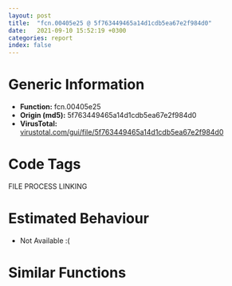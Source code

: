 ```yaml
---
layout: post
title:  "fcn.00405e25 @ 5f763449465a14d1cdb5ea67e2f984d0"
date:   2021-09-10 15:52:19 +0300
categories: report
index: false
---
```


# Generic Information
- **Function:** fcn.00405e25
- **Origin (md5):** 5f763449465a14d1cdb5ea67e2f984d0
- **VirusTotal:** [virustotal.com/gui/file/5f763449465a14d1cdb5ea67e2f984d0][virustotal_ref]

# Code Tags
<span class="tag" id="FILE">FILE</span>
<span class="tag" id="PROCESS">PROCESS</span>
<span class="tag" id="LINKING">LINKING</span>


# Estimated Behaviour
<ul><li class="bhv-desc" id="na">Not Available :(</li></ul>

# Similar Functions
<script type="text/javascript" src="https://www.gstatic.com/charts/loader.js"></script>
<script type="text/javascript">

    google.charts.load('current', {'packages':['corechart']});
    google.charts.setOnLoadCallback(drawChart);

    function drawChart() {
    var data = new google.visualization.DataTable();
        data.addColumn('number', 'X');
        data.addColumn('number', 'Y');
        data.addColumn({type: 'string', role: 'tooltip', 'p': {'html': true}});
        data.addColumn({'type': 'string', 'role': 'style'});
        
        data.addRows([
    [0, 0, '<b><a href="/report/fcn.00405e25@5f763449465a14d1cdb5ea67e2f984d0">fcn.00405e25</a><br>@5f763449465a14d1cdb5ea67e2f984d0</b><br>', 'point { fill-color: #e0440e; }'],

        ]);

    var options = {
        title: 'Similarity Plot',
        legend: 'none',
        colors: ['#dedbd9', '#e6693e', '#ec8f6e', '#f3b49f', '#f6c7b6'],
        tooltip: {isHtml: true, trigger: 'both'},
        explorer: {
        actions: ["dragToZoom", "rightClickToReset"],
        },
        chartArea: {
        width: '80%',
        height: '80%'
        },
        width: '100%',
        height: '100%'
    };

    var chart = new google.visualization.ScatterChart(document.getElementById('chart_div'));

    chart.draw(data, options);
    }
    
</script>


<div id="chart_div" style="width: 100%px; height: 100%;"></div>

# Disassembled Code
{% highlight nasm %}

mov eax, 0xb3cc
call fcn.00411a40
push ebx
push ebp
push esi
push edi
push str.kernel32
mov byte[esp+0x17], 0
call dword[sym.imp.KERNEL32.dll_GetModuleHandleW]
mov esi, eax
test esi, esi
je off.b117
mov edi, dword[sym.imp.KERNEL32.dll_GetProcAddress]
push str.SetDllDirectoryW
push esi
call edi
mov bl, byte[esp+0xb3e0]
test eax, eax
je off.b77
movzx ecx, bl
neg ecx
sbb ecx, ecx
and ecx, 0x425294
push ecx
call eax
push str.SetDefaultDllDirectories
push esi
call edi
test eax, eax
je off.b117
xor ecx, ecx
test bl, bl
sete cl
dec ecx
and ecx, 0xfffff800
add ecx, 0x1000
push ecx
call eax
mov byte[esp+0x13], 1
mov eax, dword[str.xlistpos]
or ebp, 0xffffffff
mov ebx, dword[sym.imp.KERNEL32.dll_GetModuleFileNameW]
mov esi, 0x800
mov dword[esp+0x18], str.version.dll_
mov dword[esp+0x1c], str.DXGIDebug.dll_
cmp byte[eax], 0x78
mov dword[esp+0x20], str.sfc_os.dll_
mov dword[esp+0x24], str.SSPICLI.DLL_
mov dword[esp+0x28], str.rsaenh.dll_
mov dword[esp+0x2c], str.UXTheme.dll_
mov dword[esp+0x30], str.dwmapi.dll_
mov dword[esp+0x34], str.cryptbase.dll_
mov dword[esp+0x38], str.lpk.dll_
mov dword[esp+0x3c], str.usp10.dll_
mov dword[esp+0x40], str.clbcatq.dll_
mov dword[esp+0x44], str.comres.dll_
mov dword[esp+0x48], str.ws2_32.dll_
mov dword[esp+0x4c], str.ws2help.dll_
mov dword[esp+0x50], str.psapi.dll_
mov dword[esp+0x54], str.ieframe.dll_
mov dword[esp+0x58], str.ntshrui.dll_
mov dword[esp+0x5c], str.atl.dll_
mov dword[esp+0x60], str.setupapi.dll_
mov dword[esp+0x64], str.apphelp.dll_
mov dword[esp+0x68], str.userenv.dll_
mov dword[esp+0x6c], str.netapi32.dll_
mov dword[esp+0x70], str.shdocvw.dll_
mov dword[esp+0x74], str.crypt32.dll_
mov dword[esp+0x78], str.msasn1.dll_
mov dword[esp+0x7c], str.cryptui.dll_
mov dword[esp+0x80], str.wintrust.dll_
mov dword[esp+0x84], str.shell32.dll_
mov dword[esp+0x88], str.secur32.dll_
mov dword[esp+0x8c], str.cabinet.dll_
mov dword[esp+0x90], str.oleaccrc.dll_
mov dword[esp+0x94], str.ntmarta.dll_
mov dword[esp+0x98], str.profapi.dll_
mov dword[esp+0x9c], str.WindowsCodecs.dll_
mov dword[esp+0xa0], str.srvcli.dll_
mov dword[esp+0xa4], str.cscapi.dll_
mov dword[esp+0xa8], str.slc.dll_
mov dword[esp+0xac], str.imageres.dll_
mov dword[esp+0xb0], str.dnsapi.DLL_
mov dword[esp+0xb4], str.iphlpapi.DLL_
mov dword[esp+0xb8], str.WINNSI.DLL_
mov dword[esp+0xbc], str.netutils.dll_
mov dword[esp+0xc0], str.mpr.dll_
mov dword[esp+0xc4], str.devrtl.dll_
mov dword[esp+0xc8], str.propsys.dll_
mov dword[esp+0xcc], str.mlang.dll_
mov dword[esp+0xd0], str.samcli.dll_
mov dword[esp+0xd4], str.samlib.dll_
mov dword[esp+0xd8], str.wkscli.dll_
mov dword[esp+0xdc], str.dfscli.dll_
mov dword[esp+0xe0], str.browcli.dll_
mov dword[esp+0xe4], str.rasadhlp.dll_
mov dword[esp+0xe8], str.dhcpcsvc6.dll_
mov dword[esp+0xec], str.dhcpcsvc.dll_
mov dword[esp+0xf0], str.XmlLite.dll_
mov dword[esp+0xf4], str.linkinfo.dll_
mov dword[esp+0xf8], str.cryptsp.dll_
mov dword[esp+0xfc], str.RpcRtRemote.dll_
mov dword[esp+0x100], str.aclui.dll_
mov dword[esp+0x104], str.dsrole.dll_
mov dword[esp+0x108], str.peerdist.dll_
je off.b938
push eax
call fcn.004194aa
mov edi, eax
pop ecx
test edi, edi
je off.b938
push esi
lea eax, [esp+0x1318]
push eax
push 0
call ebx
xor eax, eax
push eax
push eax
push 3
push eax
push 1
push 0x80000000
lea eax, [esp+0x132c]
push eax
call dword[sym.imp.KERNEL32.dll_CreateFileW]
mov esi, eax
cmp esi, ebp
je off.b926
push 0
push 0
push edi
push esi
call dword[sym.imp.KERNEL32.dll_SetFilePointer]
cmp eax, edi
jne off.b926
push 0
lea eax, [esp+0x18]
push eax
push 0x7ffe
lea eax, [esp+0x33e8]
push eax
push esi
call dword[sym.imp.KERNEL32.dll_ReadFile]
test eax, eax
je off.b926
mov eax, dword[esp+0x14]
shr eax, 1
xor ecx, ecx
push 0x104
mov word[esp+eax*2+0x33e0], cx
lea eax, [esp+0x110]
push eax
lea eax, [esp+0x33e4]
push eax
jmp off.b915
lea eax, [esp+0x10c]
push eax
call fcn.00405dd8
push 0x104
lea eax, [esp+0x110]
push eax
push edi
call fcn.0040591a
mov edi, eax
test edi, edi
jne off.b888
push esi
call dword[sym.imp.KERNEL32.dll_CloseHandle]
mov esi, 0x800
push esi
lea eax, [esp+0x318]
push eax
push 0
call ebx
push esi
lea eax, [esp+0x318]
push eax
call fcn.00403507
push eax
lea eax, [esp+0x23e4]
push eax
call fcn.00405b6d
mov ebx, dword[sym.imp.KERNEL32.dll_GetFileAttributesW]
xor edi, edi
xor esi, esi
call fcn.0040297a
cmp eax, 0x600
jb off.b1012
push dword[esp+esi*4+0x18]
call fcn.00405dd8
jmp off.b1014
xor eax, eax
test eax, eax
je off.b1050
push ebp
push str.DXGIDebug.dll
push ebp
push dword[esp+esi*4+0x24]
push 0x1001
push 0x400
call dword[sym.imp.KERNEL32.dll_CompareStringW]
cmp eax, 2
jne off.b1086
push 0x800
push dword[esp+esi*4+0x1c]
lea eax, [esp+0x31c]
push eax
call fcn.004035c2
lea eax, [esp+0x314]
push eax
call ebx
cmp eax, ebp
jne off.b1094
inc esi
cmp esi, 8
jb off.b989
jmp off.b1098
mov edi, dword[esp+esi*4+0x18]
cmp byte[esp+0x13], 0
jne off.b1155
xor esi, esi
push 0x800
push dword[esp+esi*4+0x3c]
lea eax, [esp+0x31c]
push eax
call fcn.004035c2
lea eax, [esp+0x314]
push eax
call ebx
cmp eax, ebp
jne off.b1151
inc esi
cmp esi, 0x35
jb off.b1107
jmp off.b1155
mov edi, dword[esp+esi*4+0x38]
test edi, edi
je off.b1426
lea eax, [esp+0x314]
push eax
call fcn.00403551
call fcn.0040297a
cmp eax, 0x600
jb off.b1290
push str.dwmapi.dll
call fcn.00405dd8
push str.uxtheme.dll
call fcn.00405dd8
lea eax, [esp+0x23dc]
push eax
lea eax, [esp+0x318]
push eax
push edi
push 0xf1
call fcn.00403efd
push eax
lea eax, [esp+0x1324]
push 0x864
push eax
call fcn.00403629
add esp, 0x18
push 0x30
push 0xf0
call fcn.00403efd
push eax
lea eax, [esp+0x131c]
push eax
push 0
call fcn.0040daa7
jmp off.b1418
lea eax, [esp+0x23dc]
push eax
lea eax, [esp+0x318]
push eax
push edi
push str.Please_remove__s_from__s_folder._It_is_unsecure_to_run__s_until_it_is_done.
lea eax, [esp+0x1324]
push 0x864
push eax
call fcn.00403629
add esp, 0x18
call dword[sym.imp.KERNEL32.dll_AllocConsole]
test eax, eax
je off.b1418
call dword[sym.imp.KERNEL32.dll_GetCurrentProcessId]
push eax
call dword[sym.imp.KERNEL32.dll_AttachConsole]
push 0
lea eax, [esp+0x18]
push eax
lea eax, [esp+0x131c]
push eax
call fcn.00416ce5
pop ecx
push eax
lea eax, [esp+0x1320]
push eax
push 0xfffffffffffffff4
call dword[sym.imp.KERNEL32.dll_GetStdHandle]
push eax
call dword[sym.imp.KERNEL32.dll_WriteConsoleW]
push 0x2710
call dword[sym.imp.KERNEL32.dll_Sleep]
call dword[sym.imp.KERNEL32.dll_FreeConsole]
push 0
call dword[sym.imp.KERNEL32.dll_ExitProcess]
pop edi
pop esi
pop ebp
pop ebx
add esp, 0xb3cc
ret 4

{% endhighlight %}

[virustotal_ref]: https://www.virustotal.com/gui/file/5f763449465a14d1cdb5ea67e2f984d0